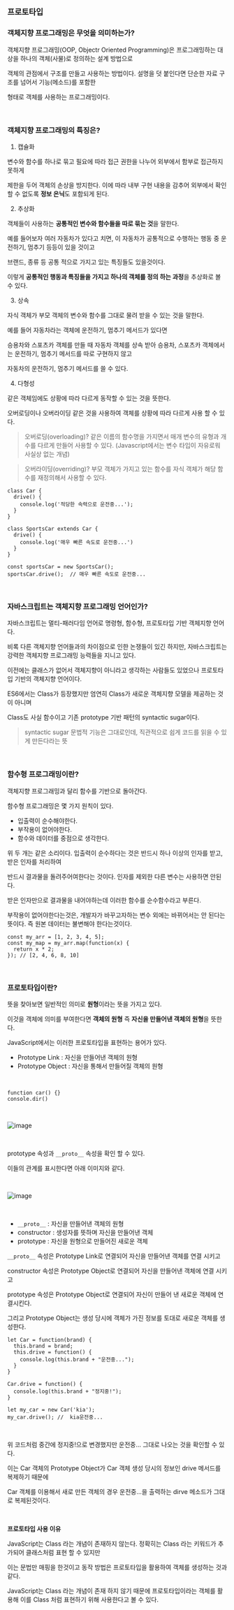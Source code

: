 ## `프로토타입`

### 객체지향 프로그래밍은 무엇을 의미하는가?

객체지향 프로그래밍(OOP, Objectr Oriented Programming)은 프로그래밍하는 대상을 하나의 객체(사물)로 정의하는 설계 방법으로

객체의 관점에서 구조를 만들고 사용하는 방법이다. 설명을 덧 붙인다면 단순한 자료 구조를 넘어서 기능(메소드)를 포함한

형태로 객체를 사용하는 프로그래밍이다.

<br />

### 객체지향 프로그래밍의 특징은?

1. 캡슐화

변수와 함수를 하나로 묶고 필요에 따라 접근 권한을 나누어 외부에서 함부로 접근하지 못하게 

제한을 두어 객체의 손상을 방지한다. 이에 따라 내부 구현 내용을 감추어 외부에서 확인 할 수 없도록 **정보 은닉**도 포함되게 된다.

2. 추상화

객체들이 사용하는 **공통적인 변수와 함수들을 따로 묶는 것**을 말한다.

예를 들어보자 여러 자동차가 있다고 치면, 이 자동차가 공통적으로 수행하는 행동 중 운전하기, 멈추기 등등이 있을 것이고

브랜드, 종류 등 공통 적으로 가지고 있는 특징들도 있을것이다.

이렇게 **공통적인 행동과 특징들을 가지고 하나의 객체를 정의 하는 과정**을 추상화로 볼 수 있다.

3. 상속

자식 객체가 부모 객체의 변수와 함수를 그대로 물려 받을 수 있는 것을 말한다.

예를 들어 자동차라는 객체에 운전하기, 멈추기 메서드가 있다면

승용차와 스포츠카 객체를 만들 때 자동차 객체를 상속 받아 승용차, 스포츠카 객체에서는 운전하기, 멈추기 메서드를 따로 구현하지 않고

자동차의 운전하기, 멈추기 메서드를 쓸 수 있다.

4. 다형성

같은 객체임에도 상황에 따라 다르게 동작할 수 있는 것을 뜻한다.

오버로딩이나 오버라이딩 같은 것을 사용하여 객체를 상황에 따라 다르게 사용 할 수 있다.

> 오버로딩(overloading)? 같은 이름의 함수명을 가지면서 매개 변수의 유형과 개수를 다르게 만들어 사용할 수 있다. (Javascript에서는 변수 타입이 자유로워 사실상 없는 개념) 

> 오버라이딩(overriding)? 부모 객체가 가지고 있는 함수를 자식 객체가 해당 함수를 재정의해서 사용할 수 있다.

```
class Car {
  drive() {
    console.log('적당한 속력으로 운전중...');
  }
}

class SportsCar extends Car {
  drive() {
    console.log('매우 빠른 속도로 운전중...')
  }
}

const sportsCar = new SportsCar();
sportsCar.drive();  // 매우 빠른 속도로 운전중...
```

<br />


### 자바스크립트는 객체지향 프로그래밍 언어인가?

자바스크립트는 멀티-패러다임 언어로 명령형, 함수형, 프로토타입 기반 객체지향 언어다.

비록 다른 객체지향 언어들과의 차이점으로 인한 논쟁들이 있긴 하지만, 자바스크립트는 강력한 객체지향 프로그래밍 능력들을 지니고 있다.

이전에는 클래스가 없어서 객체지향이 아니라고 생각하는 사람들도 있었으나 프로토타입 기반의 객체지향 언어이다.

ES6에서는 Class가 등장했지만 엄연히 Class가 새로운 객체지향 모델을 제공하는 것이 아니며 

Class도 사실 함수이고 기존 prototype 기반 패턴의 syntactic sugar이다.

> syntactic sugar 문법적 기능은 그대로인데, 직관적으로 쉽게 코드를 읽을 수 있게 만든다라는 뜻

<br />

### 함수형 프로그래밍이란? 

객체지향 프로그래밍과 달리 함수를 기반으로 돌아간다.

함수형 프로그래밍은 몇 가지 원칙이 있다.

- 입출력이 순수해야한다.
- 부작용이 없어야한다.
- 함수와 데이터를 중점으로 생각한다.

위 두 개는 같은 소리이다. 입출력이 순수하다는 것은 반드시 하나 이상의 인자를 받고, 받은 인자를 처리하여

반드시 결과물을 돌려주어여한다는 것이다. 인자를 제외한 다른 변수는 사용하면 안된다.

받은 인자만으로 결과물을 내어야하는데 이러한 함수를 순수함수라고 부른다.

부작용이 없어야한다는것은, 개발자가 바꾸고자하는 변수 외에는 바뀌어서는 안 된다는 뜻이다. 즉 원본 데이터는 불변해야 한다는것이다.

```
const my_arr = [1, 2, 3, 4, 5];
const my_map = my_arr.map(function(x) {
  return x * 2;
}); // [2, 4, 6, 8, 10]
```

<br />

### 프로토타입이란?

뜻을 찾아보면 일반적인 의미로 **원형**이라는 뜻을 가지고 있다.

이것을 객체에 의미를 부여한다면 **객체의 원형** 즉 **자신을 만들어낸 객체의 원형**을 뜻한다.

JavaScript에서는 이러한 프로토타입을 표현하는 용어가 있다.

- Prototype Link : 자신을 만들어낸 객체의 원형
- Prototype Object : 자신을 통해서 만들어질 객체의 원형

<br />

```
function car() {}
console.dir()
```

<br />

![image](https://user-images.githubusercontent.com/94499416/211996810-4ed21f7a-df2d-4c1d-8251-c5d3e5744b0b.png)

<br />

prototype 속성과 `__proto__` 속성을 확인 할 수 있다.

이들의 관계를 표시한다면 아래 이미지와 같다.

<br />

![image](https://user-images.githubusercontent.com/94499416/211997049-be1d9d9e-1ce7-4202-98f5-31ad832f726e.png)

<br />

- `__proto__` : 자신을 만들어낸 객체의 원형
- constructor : 생성자를 뜻하며 자신을 만들어낸 객체
- prototype : 자신을 원형으로 만들어진 새로운 객체

`__proto__` 속성은 Prototype Link로 연결되어 자신을 만들어낸 객체를 연결 시키고

constructor 속성은 Prototype Object로 연결되어 자신을 만들어낸 객체에 연결 시키고

prototype 속성은 Prototype Object로 연결되어 자신이 만들어 낸 새로운 객체에 연결시킨다.

그리고 Prototype Object는 생성 당시에 객체가 가진 정보를 토대로 새로운 객체를 생성한다.

```
let Car = function(brand) {
  this.brand = brand;
  this.drive = function() {
    console.log(this.brand + "운전중...");
  }
}

Car.drive = function() {
  console.log(this.brand + "정지중!");
}

let my_car = new Car('kia');
my_car.drive(); //  kia운전중...
```

<br />

위 코드처럼 중간에 정지중!으로 변경했지만 운전중... 그대로 나오는 것을 확인할 수 있다.

이는 Car 객체의 Prototype Object가 Car 객체 생성 당시의 정보인 drive 메서드를 복제하기 때문에

Car 객체를 이용해서 새로 만든 객체의 경우 운전중...을 출력하는 dirve 메소드가 그대로 복제된것이다.

<br />

**프로토타입 사용 이유**

JavaScript는 Class 라는 개념이 존재하지 않는다. 정확히는 Class 라는 키워드가 추가되어 클래스처럼 표현 할 수 있지만

이는 문법만 매핑을 한것이고 동작 방법은 프로토타입을 활용하여 객체를 생성하는 것과 같다.

JavaScript는 Class 라는 개념이 존재 하지 않기 때문에 프로토타입이라는 객체를 활용해 이를 Class 처럼 표현하기 위해 사용한다고 볼 수 있다.
